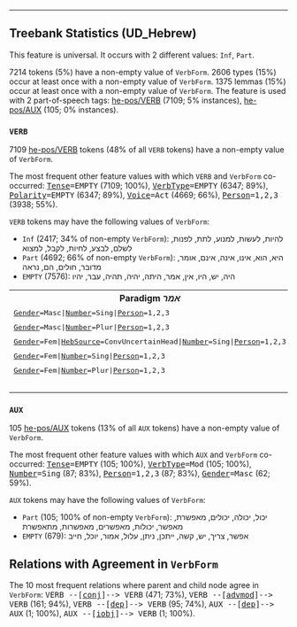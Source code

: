 

--------------------------------------------------------------------------------

## Treebank Statistics (UD_Hebrew)

This feature is universal.
It occurs with 2 different values: `Inf`, `Part`.

7214 tokens (5%) have a non-empty value of `VerbForm`.
2606 types (15%) occur at least once with a non-empty value of `VerbForm`.
1375 lemmas (15%) occur at least once with a non-empty value of `VerbForm`.
The feature is used with 2 part-of-speech tags: [he-pos/VERB]() (7109; 5% instances), [he-pos/AUX]() (105; 0% instances).

### `VERB`

7109 [he-pos/VERB]() tokens (48% of all `VERB` tokens) have a non-empty value of `VerbForm`.

The most frequent other feature values with which `VERB` and `VerbForm` co-occurred: <tt><a href="Tense.html">Tense</a>=EMPTY</tt> (7109; 100%), <tt><a href="VerbType.html">VerbType</a>=EMPTY</tt> (6347; 89%), <tt><a href="Polarity.html">Polarity</a>=EMPTY</tt> (6347; 89%), <tt><a href="Voice.html">Voice</a>=Act</tt> (4669; 66%), <tt><a href="Person.html">Person</a>=1,2,3</tt> (3938; 55%).

`VERB` tokens may have the following values of `VerbForm`:

* `Inf` (2417; 34% of non-empty `VerbForm`): להיות, לעשות, למנוע, לתת, לפנות, לשלם, לבצע, לחיות, לקבל, למצוא
* `Part` (4692; 66% of non-empty `VerbForm`): היא, הוא, אינו, אינה, אינם, אומר, מדובר, חולים, הם, נראה
* `EMPTY` (7576): היה, יש, היו, אין, אמר, היתה, יהיה, תהיה, עבר, יהיו

<table>
  <tr><th>Paradigm <i>אמר</i></th><th><tt>Inf</tt></th><th><tt>Part</tt></th></tr>
  <tr><td><tt><a href="Gender.html">Gender</a>=Masc|<a href="Number.html">Number</a>=Sing|<a href="Person.html">Person</a>=1,2,3</tt></td><td></td><td>אומר</td></tr>
  <tr><td><tt><a href="Gender.html">Gender</a>=Masc|<a href="Number.html">Number</a>=Plur|<a href="Person.html">Person</a>=1,2,3</tt></td><td></td><td>אומרים</td></tr>
  <tr><td><tt><a href="Gender.html">Gender</a>=Fem|<a href="HebSource.html">HebSource</a>=ConvUncertainHead|<a href="Number.html">Number</a>=Sing|<a href="Person.html">Person</a>=1,2,3</tt></td><td></td><td>אומרת</td></tr>
  <tr><td><tt><a href="Gender.html">Gender</a>=Fem|<a href="Number.html">Number</a>=Sing|<a href="Person.html">Person</a>=1,2,3</tt></td><td></td><td>אומרת</td></tr>
  <tr><td><tt><a href="Gender.html">Gender</a>=Fem|<a href="Number.html">Number</a>=Plur|<a href="Person.html">Person</a>=1,2,3</tt></td><td></td><td>אומרות</td></tr>
  <tr><td><tt></tt></td><td>לומר</td><td></td></tr>
</table>

### `AUX`

105 [he-pos/AUX]() tokens (13% of all `AUX` tokens) have a non-empty value of `VerbForm`.

The most frequent other feature values with which `AUX` and `VerbForm` co-occurred: <tt><a href="Tense.html">Tense</a>=EMPTY</tt> (105; 100%), <tt><a href="VerbType.html">VerbType</a>=Mod</tt> (105; 100%), <tt><a href="Number.html">Number</a>=Sing</tt> (87; 83%), <tt><a href="Person.html">Person</a>=1,2,3</tt> (87; 83%), <tt><a href="Gender.html">Gender</a>=Masc</tt> (62; 59%).

`AUX` tokens may have the following values of `VerbForm`:

* `Part` (105; 100% of non-empty `VerbForm`): יכול, יכולה, יכולים, מאפשרת, מאפשר, יכולות, מאפשרים, מאפשרות, מתאפשרת
* `EMPTY` (679): אפשר, צריך, יש, קשה, ייתכן, ניתן, עלול, אמור, יוכל, חייב

## Relations with Agreement in `VerbForm`

The 10 most frequent relations where parent and child node agree in `VerbForm`:
<tt>VERB --[<a href="../dep/conj.html">conj</a>]--> VERB</tt> (471; 73%),
<tt>VERB --[<a href="../dep/advmod.html">advmod</a>]--> VERB</tt> (161; 94%),
<tt>VERB --[<a href="../dep/dep.html">dep</a>]--> VERB</tt> (95; 74%),
<tt>AUX --[<a href="../dep/dep.html">dep</a>]--> AUX</tt> (1; 100%),
<tt>AUX --[<a href="../dep/iobj.html">iobj</a>]--> VERB</tt> (1; 100%).

